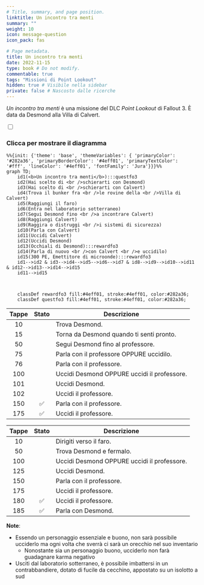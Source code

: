 ```yaml
---
# Title, summary, and page position.
linktitle: Un incontro tra menti
summary: ""
weight: 10
icon: message-question
icon_pack: fas

# Page metadata.
title: Un incontro tra menti
date: 2022-11-15
type: book # Do not modify.
commentable: true
tags: "Missioni di Point Lookout"
hidden: true # Visibile nella sidebar
private: false # Nascosto dalle ricerche
---
```



<div class="fo3">

*Un incontro tra menti* è una missione del DLC *Point Lookout* di Fallout 3. È data da Desmond alla Villa di Calvert.


<section class="chart-collapse">
<input type="checkbox" name="collapse2" id="handle2">
<h3 class="handle">
<label for="handle2">Clicca per mostrare il diagramma</label>
</h3>
<div class="content">

```mermaid
%%{init: {'theme': 'base', 'themeVariables': { 'primaryColor': '#282a36', 'primaryBorderColor': '#4eff01', 'primaryTextColor': '#fff', 'lineColor': '#4eff01', 'fontFamily': 'Jura'}}}%%
graph TD;
    id1(<b>Un incontro tra menti</b>):::questfo3
    id2(Hai scelto di <br />schierarti con Desmond)
    id3(Hai scelto di <br />schierarti con Calvert)
    id4(Trova il bunker fra <br />le rovine della <br />Villa di Calvert)
    id5(Raggiungi il faro)
    id6(Entra nel laboratorio sotterraneo)
    id7(Segui Desmond fino <br />a incontrare Calvert) 
    id8(Raggiungi Calvert)
    id9(Raggira o distruggi <br />i sistemi di sicurezza)
    id10(Parla con Calvert)
    id11(Uccidi Calvert)
    id12(Uccidi Desmond)
    id13(Occhiali di Desmond):::rewardfo3 
    id14(Parla di nuovo <br />con Calvert <br />e uccidilo)
    id15(300 PE, Emettitore di microonde):::rewardfo3
    id1-->id2 & id3-->id4-->id5-->id6-->id7 & id8-->id9-->id10-->id11 & id12-->id13-->id14-->id15
    id11-->id15
    
    
    
    classDef rewardfo3 fill:#4eff01, stroke:#4eff01, color:#282a36;
    classDef questfo3 fill:#4eff01, stroke:#4eff01, color:#282a36;
```

</div>
</section>

| Tappe |       Stato        | Descrizione                                 |
|:-----:|:------------------:| ------------------------------------------- |
|  10   |                    | Trova Desmond.                              |
|  15   |                    | Torna da Desmond quando ti senti pronto.    |
|  50   |                    | Segui Desmond fino al professore.           |
|  75   |                    | Parla con il professore OPPURE uccidilo.    |
|  76   |                    | Parla con il professore.                    |
|  100  |                    | Uccidi Desmond OPPURE uccidi il professore. |
|  101  |                    | Uccidi Desmond.                             |
|  102  |                    | Uccidi il professore.                       |
|  150  | :white_check_mark: | Parla con il professore.                    |
|  175  | :white_check_mark: | Uccidi il professore.                       |

| Tappe |       Stato        | Descrizione                                 |
|:-----:|:------------------:| ------------------------------------------- |
|  10   |                    | Dirigiti verso il faro.                     |
|  50   |                    | Trova Desmond e fermalo.                    |
|  100  |                    | Uccidi Desmond OPPURE uccidi il professore. |
|  125  |                    | Uccidi Desmond.                             |
|  150  |                    | Parla con il professore.                    |
|  175  |                    | Uccidi il professore.                       |
|  180  | :white_check_mark: | Uccidi il professore.                       |
|  185  | :white_check_mark: | Parla con Desmond.                          |


**Note**:
- Essendo un personaggio essenziale e buono, non sarà possibile ucciderlo ma ogni volta che sverrà ci sarà un orecchio nel suo inventario
	- Nonostante sia un personaggio buono, ucciderlo non farà guadagnare karma negativo
- Usciti dal laboratorio sotterraneo, è possibile imbattersi in un contrabbandiere, dotato di fucile da cecchino, appostato su un isolotto a sud



</div>